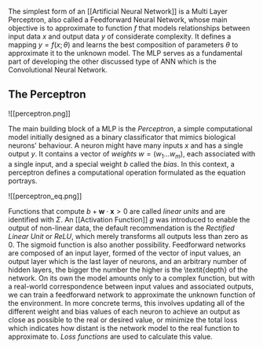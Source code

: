 The simplest form of an [[Artificial Neural Network]] is a Multi Layer Perceptron, also called a Feedforward Neural Network, whose main objective is to approximate to function $f$ that models relationships between input data $x$ and output data $y$ of considerate complexity. It defines a mapping $y=f(x;\theta)$ and learns the best composition of parameters $\theta$ to approximate it to the unknown model. The MLP serves as a fundamental part of developing the other discussed type of ANN which is the Convolutional Neural Network. 

## The Perceptron

![[perceptron.png]]

The main building block of a MLP is the *Perceptron*, a simple computational model initially designed as a binary classificator that mimics biological neurons' behaviour. A neuron might have many inputs $x$ and has a single output $y$. It contains a vector of *weights* $w = (w_1 ... w_m)$, each associated with a single input, and a special weight $b$ called the *bias*. In this context, a perceptron defines a computational operation formulated as the equation portrays.

![[perceptron_eq.png]]

Functions that compute $b + \textbf{w} \cdot \textbf{x} > 0$ are called *linear units* and are identified with $\Sigma$.
An [[Activation Function]] $g$ was introduced to enable the output of non-linear data, the default recommendation is the *Rectified Linear Unit* or *ReLU*, which merely transforms all outputs less than zero as 0. The sigmoid function is also another possibility. 
Feedforward networks are composed of an input layer, formed of the vector of input values, an output layer which is the last layer of neurons, and an arbitrary number of hidden layers, the bigger the number the higher is the \textit{depth} of the network. 
On its own the model amounts only to a complex function, but with a real-world correspondence between input values and associated outputs, we can train a feedforward network to approximate the unknown function of the environment. In more concrete terms, this involves updating all of the different weight and bias values of each neuron to achieve an output as close as possible to the real or desired value, or minimize the total loss which indicates how distant is the network model to the real function to approximate to. *Loss functions* are used to calculate this value.